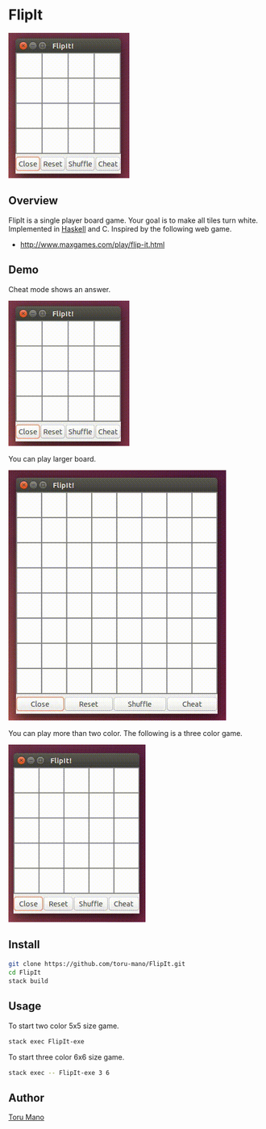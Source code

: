 # FlipIt

![overview](/doc/gif/overview.gif)

## Overview

FlipIt is a single player board game. Your goal is to make all tiles turn white. Implemented in [Haskell](https://www.haskell.org) and C. Inspired by the following web game.

- http://www.maxgames.com/play/flip-it.html

## Demo

Cheat mode shows an answer.

![cheat-mode](/doc/gif/cheat-mode.gif)

You can play larger board.

![large-mode](/doc/gif/large-mode.gif)

You can play more than two color. The following is a three color game.

![tricolor](/doc/gif/tricolor.gif)

## Install

``` sh
git clone https://github.com/toru-mano/FlipIt.git
cd FlipIt
stack build
```

## Usage

To start two color 5x5 size game.

```sh
stack exec FlipIt-exe
```

To start three color 6x6 size game.
```sh
stack exec -- FlipIt-exe 3 6
```

## Author

[Toru Mano](https://github.com/toru-mano)
